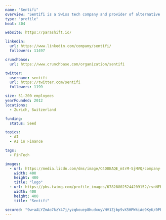 ```yaml
---
name: "Sentifi"
overview: "Sentifi is a Swiss tech company and provider of alternative data analytics. Our enterprise solutions are used by the world’s leading financial services organizations whilst our media solutions are integrated on the websites of more than 50 publishers in Europe and Asia."
type: "profile"
heat: 304

website: https://parashift.io/

linkedin:
  url: https://www.linkedin.com/company/sentifi/
  followers: 11497

crunchbase:
  url: https://www.crunchbase.com/organization/sentifi

twitter:
  username: sentifi
  url: https://twitter.com/sentifi
  followers: 1199

size: 51-200 employees
yearFounded: 2012
locations:
  - Zurich, Switzerland

funding:
  status: Seed

topics:
  - AI
  - AI in Finance

tags:
  - FinTech

images:
  - url: https://media.licdn.com/dms/image/C4D0BAQE_mtrM-SjMVQ/company-logo_400_400/0?e=1582761600&v=beta&t=ghzR53-YXx4Wsnuy4GbDyQN64K6O06G3RPpnZdM0i08
    width: 400
    height: 400
    title: "logo"
  - url: https://pbs.twimg.com/profile_images/678288025244209152/rvnNFBY1_400x400.png
    width: 400
    height: 400
    title: "Sentifi"

secured: "9w+aALYZmAo7kzY47j/yzqkouep8hudxuyVHV1Zjbp9vX5HPWkiAe9KyK/0PBOgQDiaMibegfwW5G5QFw3YyKkYFLNIlSrpWsziFSdMvQmR2NHUv0e636L0+pIREx4H8lWvpoH2hOGhyURPqBsMTbAYhUN1thDl+XgofpBiqgt4e/Cw8Glq5NLxhNIV4cz/3YvRl9OyIxB2n2w9xmGWjT0IVENW0vU/9CVuH9BXaJIwNteN6Ev2wm2guXQ52GpHlTx2Ip1/6zOk+Pq1RDvGIuw==;dMqKAR+SPicX9Hr7idgaCw=="
---
```


